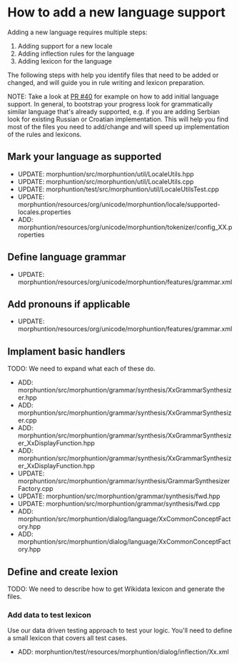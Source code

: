 # How to add a new language support

Adding a new language requires multiple steps:
1. Adding support for a new locale
2. Adding inflection rules for the language
3. Adding lexicon for the language

The following steps with help you identify files that need to be added or changed, and will guide you in rule writing and lexicon preparation.

NOTE: Take a look at [PR #40](https://github.com/unicode-org/inflection/pull/40) for example on how to add initial language support.
In general, to bootstrap your progress look for grammatically similar language that's already supported, e.g. if you are adding Serbian look for existing Russian or Croatian implementation.
This will help you find most of the files you need to add/change and will speed up implementation of the rules and lexicons.

## Mark your language as supported
* UPDATE: morphuntion/src/morphuntion/util/LocaleUtils.hpp
* UPDATE: morphuntion/src/morphuntion/util/LocaleUtils.cpp
* UPDATE: morphuntion/test/src/morphuntion/util/LocaleUtilsTest.cpp
* UPDATE: morphuntion/resources/org/unicode/morphuntion/locale/supported-locales.properties
* ADD: morphuntion/resources/org/unicode/morphuntion/tokenizer/config_XX.properties

## Define language grammar
* UPDATE: morphuntion/resources/org/unicode/morphuntion/features/grammar.xml

## Add pronouns if applicable
* UPDATE: morphuntion/resources/org/unicode/morphuntion/features/grammar.xml

## Implament basic handlers
TODO: We need to expand what each of these do.
* ADD: morphuntion/src/morphuntion/grammar/synthesis/XxGrammarSynthesizer.hpp
* ADD: morphuntion/src/morphuntion/grammar/synthesis/XxGrammarSynthesizer.cpp
* ADD: morphuntion/src/morphuntion/grammar/synthesis/XxGrammarSynthesizer_XxDisplayFunction.hpp
* ADD: morphuntion/src/morphuntion/grammar/synthesis/XxGrammarSynthesizer_XxDisplayFunction.hpp
* UPDATE: morphuntion/src/morphuntion/grammar/synthesis/GrammarSynthesizerFactory.cpp
* UPDATE: morphuntion/src/morphuntion/grammar/synthesis/fwd.hpp
* UPDATE: morphuntion/src/morphuntion/grammar/synthesis/fwd.cpp
* ADD: morphuntion/src/morphuntion/dialog/language/XxCommonConceptFactory.hpp
* ADD: morphuntion/src/morphuntion/dialog/language/XxCommonConceptFactory.hpp

## Define and create lexion
TODO: We need to describe how to get Wikidata lexicon and generate the files.

### Add data to test lexicon
Use our data driven testing approach to test your logic. You'll need to define a small lexicon that covers all test cases.

* ADD: morphuntion/test/resources/morphuntion/dialog/inflection/Xx.xml
